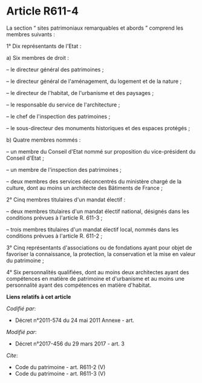 # Article R611-4

La section “ sites patrimoniaux remarquables et abords ” comprend les membres suivants : 

1° Dix représentants de l'Etat : 

a) Six membres de droit : 

– le directeur général des patrimoines ; 

– le directeur général de l'aménagement, du logement et de la nature ; 

– le directeur de l'habitat, de l'urbanisme et des paysages ; 

– le responsable du service de l'architecture ; 

– le chef de l'inspection des patrimoines ; 

– le sous-directeur des monuments historiques et des espaces protégés ; 

b) Quatre membres nommés : 

– un membre du Conseil d'Etat nommé sur proposition du vice-président du Conseil d'Etat ; 

– un membre de l'inspection des patrimoines ; 

– deux membres des services déconcentrés du ministère chargé de la culture, dont au moins un architecte des Bâtiments de
France ; 

2° Cinq membres titulaires d'un mandat électif : 

– deux membres titulaires d'un mandat électif national, désignés dans les conditions prévues à l'article R. 611-3 ; 

– trois membres titulaires d'un mandat électif local, nommés dans les conditions prévues à l'article R. 611-2 ; 

3° Cinq représentants d'associations ou de fondations ayant pour objet de favoriser la connaissance, la protection, la
conservation et la mise en valeur du patrimoine ; 

4° Six personnalités qualifiées, dont au moins deux architectes ayant des compétences en matière de patrimoine et d'urbanisme
et au moins une personnalité ayant des compétences en matière d'habitat.

**Liens relatifs à cet article**

_Codifié par_:

  - Décret n°2011-574 du 24 mai 2011 Annexe - art.

_Modifié par_:

  - Décret n°2017-456 du 29 mars 2017 - art. 3

_Cite_:

  - Code du patrimoine - art. R611-2 (V)
  - Code du patrimoine - art. R611-3 (V)
